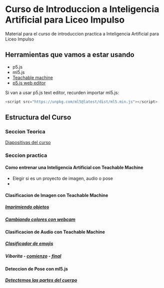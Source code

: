 # Curso de Introduccion a Inteligencia Artificial para Liceo Impulso
Material para el curso de introduccion practica a Inteligencia Artificial para Liceo Impulso

## Herramientas que vamos a estar usando
- p5.js
- ml5.js
- [Teachable machine](https://teachablemachine.withgoogle.com/)
- [p5.js web editor](https://editor.p5js.org/)

Si van a usar p5.js text editor, recurden importar ml5.js:
```javascript
<script src="https://unpkg.com/ml5@latest/dist/ml5.min.js"></script>
```

## Estructura del Curso

### Seccion Teorica
[Diapositivas del curso](https://docs.google.com/presentation/d/1ViUKM0f1d_DaX64AHYCupJl_nhr0GSfOCrARx3SQAEo/edit?usp=sharing)

### Seccion practica

#### Como entrenar una Inteligencia Artificial con Teachable Machine
- Elegir si es un proyecto de imagen, audio o pose
- 

#### Clasificacion de Imagen con Teachable Machine

##### [Imprimiendo objetos](https://editor.p5js.org/yvesfogel/sketches/qF5Vi3XAE)
##### [Cambiando colores con webcam](https://editor.p5js.org/yvesfogel/sketches/dw5vsVvmv)

#### Clasificacion de Audio con Teachable Machine

##### [Clasificador de emojis](https://editor.p5js.org/yvesfogel/sketches/eTLuT8gHz)
##### Viborita - [comienzo](https://editor.p5js.org/yvesfogel/sketches/ZS2itiHKc) - [final](https://editor.p5js.org/yvesfogel/sketches/qF5Vi3XAE)

#### Deteccion de Pose con ml5.js
##### [Detectemos las partes del cuerpo](https://editor.p5js.org/yvesfogel/sketches/4kTDyZ3mT)
